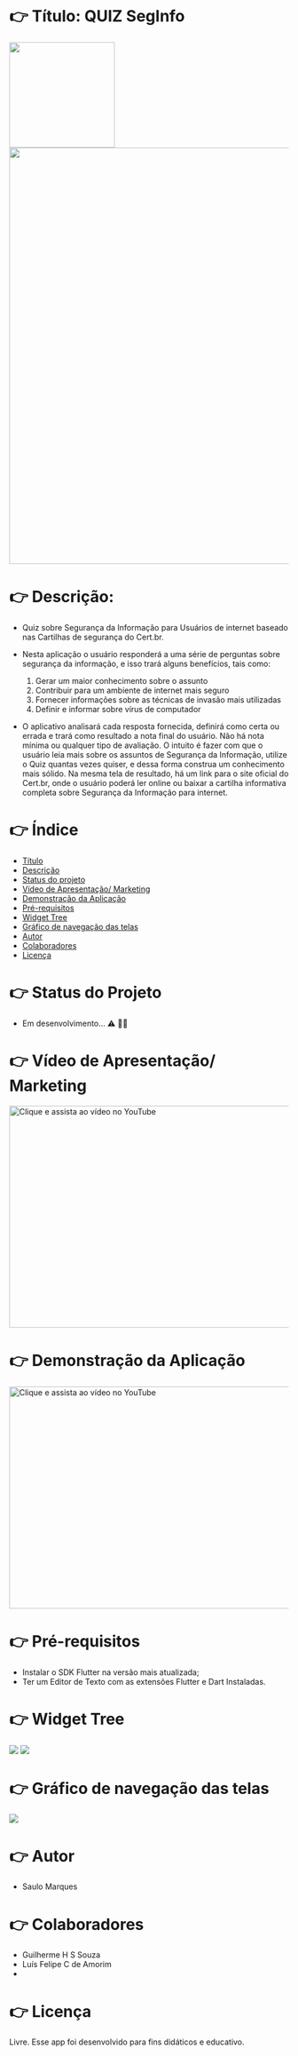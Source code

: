 # 👉  Título: QUIZ SegInfo <a id="link1"></a>

<p float="left">
  <img src="https://github.com/saulomarques/app/blob/master/Logo_Quiz%20SI.png" width="190" heigth="190" />
  <img src="https://github.com/saulomarques/app/blob/master/Banner%20Quiz%20SegInfo.png" width="750" /> 
</p>
  
# 👉 Descrição: <a id="link2"></a>

* Quiz sobre Segurança da Informação para Usuários de internet baseado nas Cartilhas de segurança do Cert.br.
* Nesta aplicação o usuário responderá a uma série de perguntas sobre segurança da informação, e isso trará alguns benefícios, tais como:

  1. Gerar um maior conhecimento sobre o assunto
  2. Contribuir para um ambiente de internet mais seguro
  3. Fornecer informações sobre as técnicas de invasão mais utilizadas
  4. Definir e informar sobre vírus de computador
 
* O aplicativo analisará cada resposta fornecida, definirá como certa ou errada e trará como resultado a nota final do usuário. Não há nota mínima ou qualquer tipo de avaliação.
O intuito é fazer com que o usuário leia mais sobre os assuntos de Segurança da Informação, utilize o Quiz quantas vezes quiser, e dessa forma construa um conhecimento mais sólido. Na mesma tela de resultado, há um link para o site oficial do Cert.br, onde o usuário poderá ler online ou baixar a cartilha informativa completa sobre Segurança da Informação para internet.

# 👉 Índice

   * [Título](#link1)
   * [Descrição](#link2)
   * [Status do projeto](#link3)
   * [Vídeo de Apresentação/ Marketing](#link4)
   * [Demonstração da Aplicação](#link5)
   * [Pré-requisitos](#link6)
   * [Widget Tree](#link7)
   * [Gráfico de navegação das telas](#link8)
   * [Autor](#link9)
   * [Colaboradores](#link10)
   * [Licença](#link11)


# 👉 Status do Projeto <a id="link3"></a>

* Em desenvolvimento... ⚠️ 👨‍💻

# 👉 Vídeo de Apresentação/ Marketing <a id="link4"></a>
<a href="https://www.youtube.com/watch?v=5NtNpFEypPE"><img src="https://github.com/saulomarques/app/blob/master/imagem_video_mkt.jpg" title="Clique e assista ao vídeo no YouTube" width="750" height="400" /></a>

# 👉 Demonstração da Aplicação <a id="link5"></a>
<a href="https://youtu.be/u7OmPQRWf3g"><img src="https://github.com/saulomarques/quizSegInfo/blob/main/images/miniaturayoutube_appquiz.jpg" title="Clique e assista ao vídeo no YouTube" width="750" height="400" /></a>

# 👉 Pré-requisitos <a id="link6"></a>

* Instalar o SDK Flutter na versão mais atualizada;
* Ter um Editor de Texto com as extensões Flutter e Dart Instaladas.

# 👉 Widget Tree <a id="link7"></a>

<img src="https://github.com/saulomarques/app/blob/master/WidgetTree1.png" />
<img src="https://github.com/saulomarques/app/blob/master/WidgetTree2.png" />

# 👉 Gráfico de navegação das telas <a id="link8"></a>

<img src="https://github.com/saulomarques/app/blob/master/Telas_Conexoes_app.jpg" />

# 👉 Autor <a id="link9"></a>

* Saulo Marques

# 👉 Colaboradores <a id="link10"></a>

* Guilherme H S Souza
* Luís Felipe C de Amorim
* 
# 👉 Licença <a id="link10"></a>

Livre. Esse app foi desenvolvido para fins didáticos e educativo.

